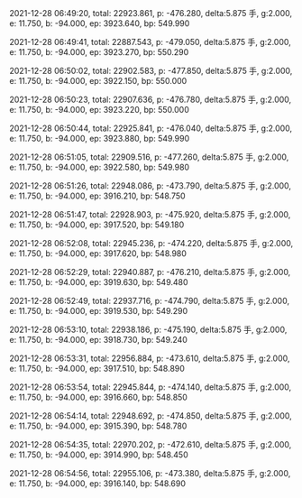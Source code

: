 2021-12-28 06:49:20, total: 22923.861, p: -476.280, delta:5.875 手, g:2.000, e: 11.750, b: -94.000, ep: 3923.640, bp: 549.990

2021-12-28 06:49:41, total: 22887.543, p: -479.050, delta:5.875 手, g:2.000, e: 11.750, b: -94.000, ep: 3923.270, bp: 550.290

2021-12-28 06:50:02, total: 22902.583, p: -477.850, delta:5.875 手, g:2.000, e: 11.750, b: -94.000, ep: 3922.150, bp: 550.000

2021-12-28 06:50:23, total: 22907.636, p: -476.780, delta:5.875 手, g:2.000, e: 11.750, b: -94.000, ep: 3923.220, bp: 550.000

2021-12-28 06:50:44, total: 22925.841, p: -476.040, delta:5.875 手, g:2.000, e: 11.750, b: -94.000, ep: 3923.880, bp: 549.990

2021-12-28 06:51:05, total: 22909.516, p: -477.260, delta:5.875 手, g:2.000, e: 11.750, b: -94.000, ep: 3922.580, bp: 549.980

2021-12-28 06:51:26, total: 22948.086, p: -473.790, delta:5.875 手, g:2.000, e: 11.750, b: -94.000, ep: 3916.210, bp: 548.750

2021-12-28 06:51:47, total: 22928.903, p: -475.920, delta:5.875 手, g:2.000, e: 11.750, b: -94.000, ep: 3917.520, bp: 549.180

2021-12-28 06:52:08, total: 22945.236, p: -474.220, delta:5.875 手, g:2.000, e: 11.750, b: -94.000, ep: 3917.620, bp: 548.980

2021-12-28 06:52:29, total: 22940.887, p: -476.210, delta:5.875 手, g:2.000, e: 11.750, b: -94.000, ep: 3919.630, bp: 549.480

2021-12-28 06:52:49, total: 22937.716, p: -474.790, delta:5.875 手, g:2.000, e: 11.750, b: -94.000, ep: 3919.530, bp: 549.290

2021-12-28 06:53:10, total: 22938.186, p: -475.190, delta:5.875 手, g:2.000, e: 11.750, b: -94.000, ep: 3918.730, bp: 549.240

2021-12-28 06:53:31, total: 22956.884, p: -473.610, delta:5.875 手, g:2.000, e: 11.750, b: -94.000, ep: 3917.510, bp: 548.890

2021-12-28 06:53:54, total: 22945.844, p: -474.140, delta:5.875 手, g:2.000, e: 11.750, b: -94.000, ep: 3916.660, bp: 548.850

2021-12-28 06:54:14, total: 22948.692, p: -474.850, delta:5.875 手, g:2.000, e: 11.750, b: -94.000, ep: 3915.390, bp: 548.780

2021-12-28 06:54:35, total: 22970.202, p: -472.610, delta:5.875 手, g:2.000, e: 11.750, b: -94.000, ep: 3914.990, bp: 548.450

2021-12-28 06:54:56, total: 22955.106, p: -473.380, delta:5.875 手, g:2.000, e: 11.750, b: -94.000, ep: 3916.140, bp: 548.690
